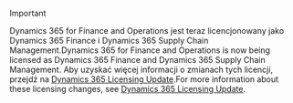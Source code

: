 > [!IMPORTANT]
> <span data-ttu-id="bc05c-101">Dynamics 365 for Finance and Operations jest teraz licencjonowany jako Dynamics 365 Finance i Dynamics 365 Supply Chain Management.</span><span class="sxs-lookup"><span data-stu-id="bc05c-101">Dynamics 365 for Finance and Operations is now being licensed as Dynamics 365 Finance and Dynamics 365 Supply Chain Management.</span></span> <span data-ttu-id="bc05c-102">Aby uzyskać więcej informacji o zmianach tych licencji, przejdź na [Dynamics 365 Licensing Update](https://docs.microsoft.com/dynamics365/licensing/update).</span><span class="sxs-lookup"><span data-stu-id="bc05c-102">For more information about these licensing changes, see [Dynamics 365 Licensing Update](https://docs.microsoft.com/dynamics365/licensing/update).</span></span>